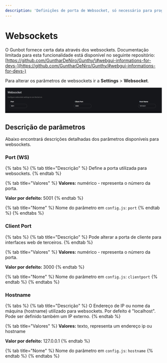```yaml
---
description: 'Definições de porta de Websocket, só necessário para programadores (devs).'
---
```


# Websockets

O Gunbot fornece certa data através dos websockets. Documentação limitada para esta funcionalidade está disponível no seguinte repositório: [https://github.com/GuntharDeNiro/Gunthy/\#webgui-informations-for-devs-](https://github.com/GuntharDeNiro/Gunthy/#webgui-informations-for-devs-)

Para alterar os parâmetros de websockets ir a **Settings** &gt; **Websocket**.

![](../../.gitbook/assets/image-37.png)

## Descrição de parâmetros

Abaixo encontrará descrições detalhadas dos parâmetros disponíveis para websockets.

### Port \(WS\)

{% tabs %}
{% tab title="Descrição" %}
Define a porta utilizada para websockets.
{% endtab %}

{% tab title="Valores" %}
**Valores:** numérico - representa o número da porta.

**Valor por defeito:** 5001
{% endtab %}

{% tab title="Nome" %}
Nome do parâmetro em `config.js`: `port`
{% endtab %}
{% endtabs %}

### Client Port

{% tabs %}
{% tab title="Descrição" %}
Pode alterar a porta de cliente para interfaces web de terceiros.
{% endtab %}

{% tab title="Valores" %}
**Valores:** numérico - representa o número da porta.

**Valor por defeito:** 3000
{% endtab %}

{% tab title="Nome" %}
Nome do parâmetro em `config.js`: `clientport`
{% endtab %}
{% endtabs %}

### Hostname

{% tabs %}
{% tab title="Descrição" %}
O Endereço de IP ou nome da máquina \(hostname\) utilizado para websockets. Por defeito é "localhost". Pode ser definido também um IP externo.
{% endtab %}

{% tab title="Valores" %}
**Valores:** texto, representa um endereço ip ou hostname

**Valor por defeito:** 127.0.0.1
{% endtab %}

{% tab title="Nome" %}
Nome do parâmetro em `config.js`: `hostname`
{% endtab %}
{% endtabs %}

